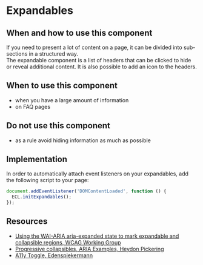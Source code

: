 # Expandables

## When and how to use this component
If you need to present a lot of content on a page, it can be divided into sub-sections in a structured way.  
The expandable component is a list of headers that can be clicked to hide or reveal additional content. It is also possible to add an icon to the headers.

## When to use this component
* when you have a large amount of information
* on FAQ pages

## Do not use this component
* as a rule avoid hiding information as much as possible

## Implementation
In order to automatically attach event listeners on your expandables, add the following script to your page:

```js
document.addEventListener('DOMContentLoaded', function () {
  ECL.initExpandables();
});
```

## Resources
* [Using the WAI-ARIA aria-expanded state to mark expandable and collapsible regions, WCAG Working Group](https://www.w3.org/WAI/GL/wiki/Using_the_WAI-ARIA_aria-expanded_state_to_mark_expandable_and_collapsible_regions)
* [Progressive collapsibles, ARIA Examples, Heydon Pickering](http://heydonworks.com/practical_aria_examples/#progressive-collapsibles)
* [A11y Toggle, Edenspiekermann](https://edenspiekermann.github.io/a11y-toggle/)
